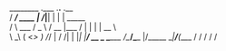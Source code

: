 
  ________           .___      .__.__  .__          
 /  _____/  ____   __| _/______|__|  | |  | _____   
/   \  ___ /  _ \ / __ |\___   /  |  | |  | \__  \  
\    \_\  (  <_> ) /_/ | /    /|  |  |_|  |__/ __ \_
 \______  /\____/\____ |/_____ \__|____/____(____  /
        \/            \/      \/                 \/ 

